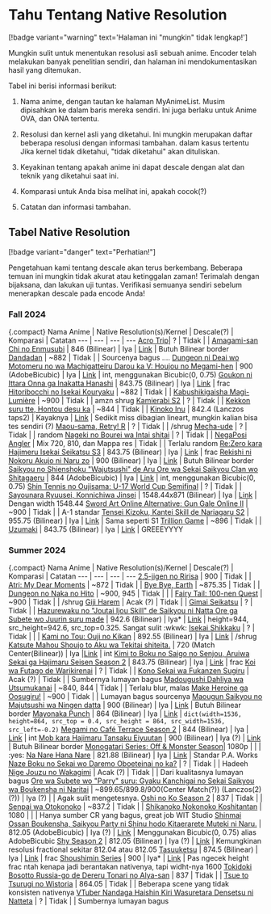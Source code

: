 # Tahu Tentang Native Resolution

[!badge variant="warning" text='Halaman ini "mungkin" tidak lengkap!']

Mungkin sulit untuk menentukan resolusi asli sebuah anime. Encoder telah melakukan banyak penelitian sendiri, dan halaman ini mendokumentasikan hasil yang ditemukan.

Tabel ini berisi informasi berikut:

1. Nama anime, dengan tautan ke halaman MyAnimeList. Musim dipisahkan ke dalam baris mereka sendiri. Ini juga berlaku untuk Anime OVA, dan ONA tertentu.

2. Resolusi dan kernel asli yang diketahui. Ini mungkin merupakan daftar beberapa resolusi dengan informasi tambahan. dalam kasus tertentu Jika kernel tidak diketahui, "tidak diketahui" akan dituliskan.

3. Keyakinan tentang apakah anime ini dapat descale dengan alat dan teknik yang diketahui saat ini.

4. Komparasi untuk Anda bisa melihat ini, apakah cocok(?)

5. Catatan dan informasi tambahan.

## Tabel Native Resolution
[!badge variant="danger" text="Perhatian!"]

Pengetahuan kami tentang descale akan terus berkembang. Beberapa temuan ini mungkin tidak akurat atau ketinggalan zaman! Terimalah dengan bijaksana, dan lakukan uji tuntas. Verifikasi semuanya sendiri sebelum menerapkan descale pada encode Anda!

### Fall 2024
{.compact}
Nama Anime | Native Resolution(s)/Kernel | Descale(?) | Komparasi | Catatan 
---  | --- | --- | ---
[Acro Trip](https://myanimelist.net/anime/53723)| ? | Tidak | | 
[Amagami-san Chi no Enmusubi](https://myanimelist.net/anime/55071) | 846 (Bilinear) | Iya | [Link](https://slow.pics/c/SDax2ics) | Butuh Bilinear border
[Dandadan](https://myanimelist.net/anime/57334) | ~882 | Tidak | | Sourcenya bagus ....
[Dungeon ni Deai wo Motomeru no wa Machigatteiru Darou ka V: Houjou no Megami-hen](https://myanimelist.net/anime/57066) | 900 (AdobeBicubic) | Iya | [Link](https://slow.pics/c/nSfE4d9K) | int, menggunakan Bicubic(0, 0.75)
[Goukon ni Ittara Onna ga Inakatta Hanashi](https://myanimelist.net/anime/56843) | 843.75 (Bilinear) | Iya | [Link](https://slow.pics/c/2TolRoL2) | frac
[Hitoribocchi no Isekai Kouryaku](https://myanimelist.net/anime/57891) | ~882 | Tidak | | 
[Kabushikigaisha Magi-Lumière](https://myanimelist.net/anime/57360) | ~900 | Tidak | | amzn shrug
[Kamierabi S2](https://myanimelist.net/anime/56967) | ? | Tidak | | 
[Kekkon suru tte, Hontou desu ka](https://myanimelist.net/anime/55887) | ~844 | Tidak | | 
[Kinoko Inu](https://myanimelist.net/anime/58854) | 842.4 (Lanczos taps2) | Kayaknya | [Link](https://slow.pics/c/ez9TLY9b) | Sedikit miss dibagian lineart, mungkin kalian bisa tes sendiri (?)
[Maou-sama, Retry! R](https://myanimelist.net/anime/56400) | ? | Tidak | | /shrug
[Mecha-ude](https://myanimelist.net/anime/53033) | ? | Tidak | | random
[Nageki no Bourei wa Intai shitai](https://myanimelist.net/anime/58172) | ? | Tidak | | 
[NegaPosi Angler](https://myanimelist.net/anime/59425) | Mix 720, 810, dan Mappa res | Tidak | | Terlalu random
[Re:Zero kara Hajimeru Isekai Seikatsu S3](https://myanimelist.net/anime/54857) | 843.75 (Bilinear) | Iya | [Link](https://slow.pics/c/vuLtZ9Y4) | frac
[Rekishi ni Nokoru Akujo ni Naru zo](https://myanimelist.net/anime/56228) | 900 (Bilinear) | Iya | [Link](https://slow.pics/c/f76wo6D7) | Butuh Bilinear border
[Saikyou no Shienshoku "Wajutsushi" de Aru Ore wa Sekai Saikyou Clan wo Shitagaeru](https://myanimelist.net/anime/58714) | 844 (AdobeBicubic) | Iya | [Link](https://slow.pics/c/BFSh9FJa) | int, menggunakan Bicubic(0, 0.75)
[Shin Tennis no Oujisama: U-17 World Cup Semifinal](https://myanimelist.net/anime/55570) | ? | Tidak | |
[Sayounara Ryuusei, Konnichiwa Jinsei](https://myanimelist.net/anime/58445) | 1548.44x871 (Bilinear) | Iya | [Link](https://slow.pics/c/zjsgvykC) | Dengan width 1548.44
[Sword Art Online Alternative: Gun Gale Online II](https://myanimelist.net/anime/55994) | ~900 | Tidak | | A-1 standar
[Tensei Kizoku, Kantei Skill de Nariagaru S2](https://myanimelist.net/anime/59131) | 955.75 (Bilinear) | Iya | [Link](https://slow.pics/c/1cSgIsGP) | Sama seperti S1
[Trillion Game](https://myanimelist.net/anime/56662) | ~896 | Tidak | | 
[Uzumaki](https://myanimelist.net/anime/40333) | 843.75 (Bilinear) | Iya | [Link](https://slow.pics/c/3XMIwNkr) | GREEEYYYY

### Summer 2024
{.compact}
Nama Anime | Native Resolution(s)/Kernel | Descale(?) | Komparasi | Catatan 
---  | --- | --- | ---
[2.5-jigen no Ririsa](https://myanimelist.net/anime/53802) | 900 | Tidak | | 
[Atri: My Dear Moments](https://myanimelist.net/anime/53128) | ~872 | Tidak | | 
[Bye Bye, Earth](https://myanimelist.net/anime/53626) | ~875.35 | Tidak | |
[Dungeon no Naka no Hito](https://myanimelist.net/anime/56348) | ~900, 945 | Tidak | | |
[Fairy Tail: 100-nen Quest](https://myanimelist.net/anime/49785) | ~900 | Tidak | | /shrug
[Giji Harem](https://myanimelist.net/anime/54968) | Acak (?) | Tidak | |
[Gimai Seikatsu](https://myanimelist.net/anime/52481) | ? | Tidak | | 
[Hazurewaku no "Joutai Ijou Skill" de Saikyou ni Natta Ore ga Subete wo Juurin suru made](https://myanimelist.net/anime/57892) | 942.6 (Bilinear) | Iya* | [Link](https://slow.pics/c/OE9nW0rY) | height=944, src_height=942.6, src_top=0.325. Sangat sulit :wkwk:
[Isekai Shikkaku](https://myanimelist.net/anime/52367) | ? | Tidak | | |
[Kami no Tou: Ouji no Kikan](https://myanimelist.net/anime/52635) | 892.55 (Bilinear) | Iya | [Link](https://slow.pics/c/TyQH4ZM6) | /shrug
[Katsute Mahou Shoujo to Aku wa Tekitai shiteita.](https://myanimelist.net/anime/57217) | 720 (Match Center(Bilinear)) | Iya |[Link](https://slow.pics/c/GxCIpORx) | int
[Kimi to Boku no Saigo no Senjou, Aruiwa Sekai ga Hajimaru Seisen Season 2](https://myanimelist.net/anime/49981) | 843.75 (Bilinear) | Iya | [Link](https://slow.pics/c/IVGDYIC8) | frac
[Koi wa Futago de Warikirenai](https://myanimelist.net/anime/55996) | ? | Tidak | | 
[Kono Sekai wa Fukanzen Sugiru](https://myanimelist.net/anime/54835) | Acak (?) | Tidak | | Sumbernya lumayan bagus
[Madougushi Dahliya wa Utsumukanai](https://myanimelist.net/anime/56449) | ~840, 844 | Tidak | | Terlalu blur, malas
[Make Heroine ga Oosugiru!](https://myanimelist.net/anime/57524) | ~900 | Tidak | | Lumayan bagus sourcenya
[Maougun Saikyou no Majutsushi wa Ningen datta](https://myanimelist.net/anime/57876) | 900 (Bilinear) | Iya | [Link](https://slow.pics/c/PXvsFclw) | Butuh Bilinear border
[Mayonaka Punch](https://myanimelist.net/anime/57947) | 864 (Bilinear) | Iya | [Link](https://slow.pics/c/f0tlViBW) | `dict(width=1536, height=864, src_top = 0.4, src_height = 864, src_width=1536, src_left=-0.2)`
[Megami no Café Terrace Season 2](https://myanimelist.net/anime/55749) | 844 (Bilinear) | Iya | [Link](https://slow.pics/c/ZDiB99rt) | int
[Mob kara Hajimaru Tansaku Eiyuutan](https://myanimelist.net/anime/57646) | 900 (Bilinear) | Iya (?) | [Link](https://slow.pics/c/TsPngEwh) | Butuh Bilinear border
[Monogatari Series: Off & Monster Season](https://myanimelist.net/anime/57864)| 1080p | | | :yes:
[Na Nare Hana Nare](https://myanimelist.net/anime/57099) | 821.88 (Bilinear) | Iya | [Link](https://slow.pics/c/4UfAgUgG) | Standar P.A. Works
[Naze Boku no Sekai wo Daremo Oboeteinai no ka?](https://myanimelist.net/anime/56062) | ? | Tidak | | Hadeeh
[Nige Jouzu no Wakagimi](https://myanimelist.net/anime/54724) | Acak (?) | Tidak | | Dari kualitasnya lumayan bagus
[Ore wa Subete wo "Parry" suru: Gyaku Kanchigai no Sekai Saikyou wa Boukensha ni Naritai](https://myanimelist.net/anime/57058) | ~899.65/899.8/900(Center Match(?)) (Lanczos(2) (?)) | Iya (?) | | Agak sulit mengetesnya.
[Oshi no Ko Season 2](https://myanimelist.net/anime/55791) | 837 | Tidak | |
[Senpai wa Otokonoko](https://myanimelist.net/anime/54855) | ~837.2 | Tidak | | 
[Shikanoko Nokonoko Koshitantan](https://myanimelist.net/anime/58426) | 1080 | | | Hanya sumber CR yang bagus, great job WIT Studio
[Shinmai Ossan Boukensha, Saikyou Party ni Shinu hodo Kitaerarete Muteki ni Naru.](https://myanimelist.net/anime/54913) | 812.05 (AdobeBicubic) | Iya (?) | [Link](https://slow.pics/c/ln9ZZY5V) | Menggunakan Bicubic(0, 0.75) alias AdobeBicubic
[Shy Season 2](https://myanimelist.net/anime/57567) | 812.05 (Bilinear) | Iya (?) | [Link](https://slow.pics/c/jTqMJ70K) | Kemungkinan resolusi fractional sekitar 812.04 atau 812.05
[Tasuuketsu](https://slow.pics/c/s47J4Peb) | 874.5 (Bilinear) | Iya | [Link](https://slow.pics/c/QrCHwWtf) | frac
[Shoushimin Series](https://myanimelist.net/anime/57810) | 900 | Iya* | [Link](https://slow.pics/c/XZrhiZAo) | Pas ngecek height frac ntah kenapa jadi berantakan nativenya, tapi widht-nya 1600
[Tokidoki Bosotto Russia-go de Dereru Tonari no Alya-san](https://myanimelist.net/anime/54744san) | 837 | Tidak | | 
[Tsue to Tsurugi no Wistoria](https://myanimelist.net/anime/58059) | 864.05 | Tidak | | Beberapa scene yang tidak konsisten nativenya
[VTuber Nandaga Haishin Kiri Wasuretara Densetsu ni Natteta](https://myanimelist.net/anime/54284) | ? | Tidak | | Sumbernya lumayan bagus
